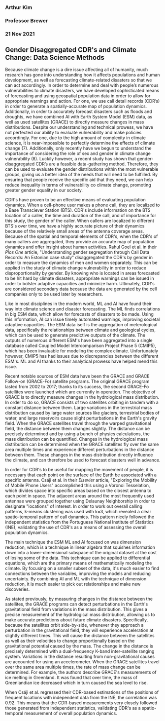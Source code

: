 ### Arthur Kim
### Professor Brewer
### 21 Nov 2021
## Gender Disaggregated CDR's and Climate Change: Data Science Methods

Because climate change is a dire issue affecting all of humanity, much research has gone into understanding how it affects populations and human development, as well as forecasting climate-related disasters so that we can act accordingly. In order to determine and deal with people’s numerous vulnerabilities to climate disasters, we have developed sophisticated means of forecasting and using geospatial population data in order to allow for appropriate warnings and action.  For one, we use call detail records (CDR’s) in order to generate a spatially-accurate map of population dynamics.  Additionally, in order to accurately forecast disasters such as floods and droughts, we have combined AI with Earth System Model (ESM) data, as well as used satellites (GRACE) to directly measure changes in mass distributions.   Despite our understanding and technical prowess, we have not perfected our ability to evaluate vulnerability and make policies accordingly. For one, due to the high amount of complexity in climate science, it is near-impossible to perfectly determine the effects of climate change (7). Additionally, only recently have we begun to understand the importance of considering the role of sex and gender in climate change vulnerability (8).  Luckily however, a recent study has shown that gender-disaggregated CDR’s are a feasible data-gathering method.  Therefore, they can be used to evaluate the gender distributions within the most vulnerable groups, giving us a better idea of the needs that will need to be fulfilled. By ensuring that people receive the specific aid that they need, we can help reduce inequality in terms of vulnerability co climate change, promoting greater gender equality in our society.

CDR's have proven to be an effective means of evaluating population dynamics. When a cell-phone user makes a phone call, they are localized to a Base Transciever Station (BTS). CDR's include information on the BTS location of a caller, the time and duration of the call, and of importance for this study, the gender of the caller. When callers are localized to different BTS's over time, we have a highly accurate picture of their dynamics because of the relatively small areas of the antenna coverage areas. Because of the spatial and temporal elements of CDR's, when the CDR's of many callers are aggregated, they provide an accurate map of population dynamics and offer insight about human activities. Rahul Goel et al. in their *Plos One* article, "Understanding gender segregation through Call Data Records: An Estonian case study" disaggregated the CDR's by gender in order to measure the dynamics of men and women separately. This can be applied in the study of climate change vulnerability in order to reduce disproportionality by gender. By knowing who is located in areas forecasted to be hit hard by climate disasters, appropriate warnings can be issued in order to bolster adaptive capacities and minimize harm. Ultimately, CDR's are considered secondary data because the data are generated by the cell companies only to be used later by researchers.  

Like in most disciplines in the modern world, ML and AI have found their way into climate science and disaster forecasting. The ML finds correlations in big ESM data, which allow for forecasts of disasters to be made. Using this information, AI can issue timely automated warnings, improving societal adaptive capacities. The ESM data iself is the aggregation of meterological data, specifically the relationships between climate and geological cycles, which can be used to generate predictive outputs of the climate. The outputs of numerous different ESM's have been aggregated into a single database called Coupled Model Intercomparison Project Phase 5 (CMIP5), which has been invaluable for modeling the complex climate. Unfortunately however, CMIP5 has had issues due to discrepancies between the different ESM's. ML and AI thanks to their analytical prowess have helped mend this issue.

Recent notable sources of ESM data have been the GRACE and GRACE Follow-on (GRACE-Fo) satellite programs. The original GRACE program lasted from 2002 to 2017; thanks to its success, the second GRACE-Fo satellites were launched which are currently in operation. The objective of GRACE is to directly measure changes in the hydrological mass distribution. In order to do so, GRACE consists of two satellites orbiting in tandem with a constant distance between them. Large variations in the terrestrial mass distribution caused by large water sources like glaciers, terrestrial bodies of water, and large reservoirs cause slight perturbations in the Earth's gravity field. When the GRACE satellites travel through the warped gravitational field, the distance between them changes slightly. The distance can be precisely determined and by using a bunch of physics calculations, the mass distribution can be quantified. Changes in the hydrological mass distribution can be determined when the GRACE satellites fly over the same area multiple times and experience different perturbations in the distance between them. These changes in the mass distribution directly influence the climate, and can therefore be used to forecast disasters well in advance.  

In order for CDR's to be useful for mapping the movement of people, it is necessary that each point on the surface of the Earth be associated with a specific antenna. Csáji et al. in their *Elsevier* article, "Exploring the Mobility of Mobile Phone Users" accomplished this using a Voronoi Tesselation, which divides space into specific areas based on the closest antenna to each point in space. The adjacent areas around the most frequently used antennae were grouped together using Delaunay Neighborship in order to designate "locations" of interest. In order to work out overall calling patterns, k-means clustering was used with k=3, which revealed a clear spatio-temporal pattern of call dynamics. This pattern nicely followed the independent statistics from the Portuguese National Institute of Statistics (INE), validating the use of CDR's as a means of assessing the overall population dynamics.

The main technique the ESM ML and AI focused on was dimension reduction, which is a technique in linear algebra that squishes information down into a lower-dimensional subspace of the original dataset at the cost of losing some of the data. This technique can be applied to differential equations, which are the primary means of mathematically modeling the climate. By focusing on a smaller subset of the data, it's much easier to find connections between the variables, improving the models and reducing uncertainty. By combining AI and ML with the technique of dimension reduction, it is much easier to pick out relationships and make new discoveries. 

As stated previously, by measuring changes in the distance between the satellites, the GRACE programs can detect perturbations in the Earth's gravitational field from variations in the mass distribution. This gives a precise measurement of the hydrological mass distribution, allowing us to make accurate predictions about future climate disasters. Specifically, because the satellites orbit side-by-side, whenever they approach a perturbation in the gravitational field, they will experience acceleration at slightly different times. This will cause the distance between the satellites as well as their velocities to change proportionally based on the gravitational potential caused by the mass. The change in the distance is precisely determined with a dual-frequency K-band inter-satellite ranging system. Variations in the distance resulting from non-gravitational causes are accounted for using an accelerometer. When the GRACE satellites travel over the same area multiple times, the rate of mass change can be determined. For example, the authors describe GRACE's measurements of ice melting in Greenland. It was found that over time, the mass of Greenlandian ice decreased which in turn caused the sea level to rise.

When Csáji et al. regressed their CDR-based estimations of the positions of frequent locations with independent data from the INE, the correlation was 0.92. This means that the CDR-based measurements very closely followed those generated from independent statistics, validating CDR's as a spatio-temporal measurement of overall population dynamics.  
